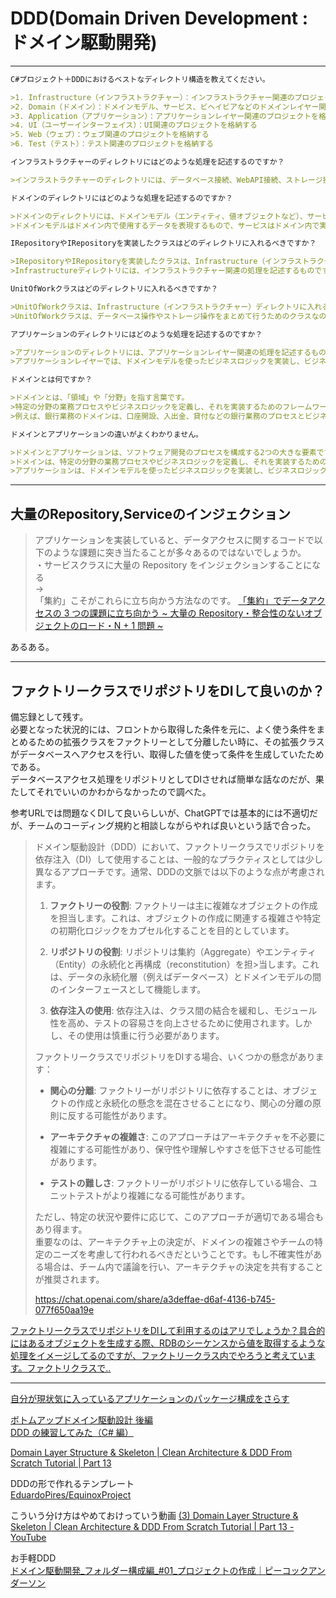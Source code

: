 # DDD(Domain Driven Development : ドメイン駆動開発)

---

``` md
C#プロジェクト＋DDDにおけるベストなディレクトリ構造を教えてください。

>1. Infrastructure（インフラストラクチャー）：インフラストラクチャー関連のプロジェクトを格納する
>2. Domain（ドメイン）：ドメインモデル、サービス、ビヘイビアなどのドメインレイヤー関連のプロジェクトを格納する
>3. Application（アプリケーション）：アプリケーションレイヤー関連のプロジェクトを格納する
>4. UI（ユーザーインターフェイス）：UI関連のプロジェクトを格納する
>5. Web（ウェブ）：ウェブ関連のプロジェクトを格納する
>6. Test（テスト）：テスト関連のプロジェクトを格納する

インフラストラクチャーのディレクトリにはどのような処理を記述するのですか？

>インフラストラクチャーのディレクトリには、データベース接続、WebAPI接続、ストレージ接続などの、インフラストラクチャー関連の処理を記述するものです。その他にも、ロギング、認証などの処理を記述することもできます。

ドメインのディレクトリにはどのような処理を記述するのですか？

>ドメインのディレクトリには、ドメインモデル（エンティティ、値オブジェクトなど）、サービス、ビヘイビア、インターフェイスなどのドメインレイヤー関連の処理を記述するものです。
>ドメインモデルはドメイン内で使用するデータを表現するもので、サービスはドメイン内で実行するビジネスロジックを表現し、ビヘイビアはドメイン内で実行するルールを表現します。

IRepositoryやIRepositoryを実装したクラスはどのディレクトリに入れるべきですか？

>IRepositoryやIRepositoryを実装したクラスは、Infrastructure（インフラストラクチャー）ディレクトリに入れるべきです。
>Infrastructureディレクトリには、インフラストラクチャー関連の処理を記述するものですから、データベース接続やストレージ接続などのインフラストラクチャー関連の処理を記述するものとして、IRepositoryやIRepositoryを実装したクラスを入れることができます。

UnitOfWorkクラスはどのディレクトリに入れるべきですか？

>UnitOfWorkクラスは、Infrastructure（インフラストラクチャー）ディレクトリに入れるべきです。
>UnitOfWorkクラスは、データベース操作やストレージ操作をまとめて行うためのクラスなので、インフラストラクチャー関連の処理を記述するものとしてInfrastructureディレクトリに入れることができます。

アプリケーションのディレクトリにはどのような処理を記述するのですか？

>アプリケーションのディレクトリには、アプリケーションレイヤー関連の処理を記述するものです。
>アプリケーションレイヤーでは、ドメインモデルを使ったビジネスロジックを実装し、ビジネスロジックを使ってデータベースやストレージなどのインフラストラクチャーとやり取りする処理を記述することができます。

ドメインとは何ですか？

>ドメインとは、「領域」や「分野」を指す言葉です。
>特定の分野の業務プロセスやビジネスロジックを定義し、それを実装するためのフレームワークのことを指します。
>例えば、銀行業務のドメインは、口座開設、入出金、貸付などの銀行業務のプロセスとビジネスロジックを定義し、それを実装するためのフレームワークを指します。

ドメインとアプリケーションの違いがよくわかりません。

>ドメインとアプリケーションは、ソフトウェア開発のプロセスを構成する2つの大きな要素です。
>ドメインは、特定の分野の業務プロセスやビジネスロジックを定義し、それを実装するためのフレームワークのことを指します。
>アプリケーションは、ドメインモデルを使ったビジネスロジックを実装し、ビジネスロジックを使ってデータベースやストレージなどのインフラストラクチャーとやり取りする処理を記述することができるレイヤーのことを指します。
```

---

## 大量のRepository,Serviceのインジェクション

>アプリケーションを実装していると、データアクセスに関するコードで以下のような課題に突き当たることが多々あるのではないでしょうか。  
>・サービスクラスに大量の Repository をインジェクションすることになる  
>→  
>「集約」こそがこれらに立ち向かう方法なのです。
>[「集約」でデータアクセスの 3 つの課題に立ち向かう ~ 大量の Repository・整合性のないオブジェクトのロード・N + 1 問題 ~](https://qiita.com/os1ma/items/28f5d03d3b92e6a1e1d8)  

あるある。  

---

## ファクトリークラスでリポジトリをDIして良いのか？

備忘録として残す。  
必要となった状況的には、フロントから取得した条件を元に、よく使う条件をまとめるための拡張クラスをファクトリーとして分離したい時に、その拡張クラスがデータベースへアクセスを行い、取得した値を使って条件を生成していたためである。  
データベースアクセス処理をリポジトリとしてDIさせれば簡単な話なのだが、果たしてそれでいいのかわからなかったので調べた。  

参考URLでは問題なくDIして良いらしいが、ChatGPTでは基本的には不適切だが、チームのコーディング規約と相談しながらやれば良いという話で合った。  

>ドメイン駆動設計（DDD）において、ファクトリークラスでリポジトリを依存注入（DI）して使用することは、一般的なプラクティスとしては少し異なるアプローチです。通常、DDDの文脈では以下のような点が考慮されます。
>
>1. **ファクトリーの役割**: ファクトリーは主に複雑なオブジェクトの作成を担当します。これは、オブジェクトの作成に関連する複雑さや特定の初期化ロジックをカプセル化することを目的としています。
>
>2. **リポジトリの役割**: リポジトリは集約（Aggregate）やエンティティ（Entity）の永続化と再構成（reconstitution）を担>当します。これは、データの永続化層（例えばデータベース）とドメインモデルの間のインターフェースとして機能します。
>
>3. **依存注入の使用**: 依存注入は、クラス間の結合を緩和し、モジュール性を高め、テストの容易さを向上させるために使用されます。しかし、その使用は慎重に行う必要があります。
>
>ファクトリークラスでリポジトリをDIする場合、いくつかの懸念があります：
>
>- **関心の分離**: ファクトリーがリポジトリに依存することは、オブジェクトの作成と永続化の懸念を混在させることになり、関心の分離の原則に反する可能性があります。
>
>- **アーキテクチャの複雑さ**: このアプローチはアーキテクチャを不必要に複雑にする可能性があり、保守性や理解しやすさを低下させる可能性があります。
>
>- **テストの難しさ**: ファクトリーがリポジトリに依存している場合、ユニットテストがより複雑になる可能性があります。
>
>ただし、特定の状況や要件に応じて、このアプローチが適切である場合もあり得ます。  
>重要なのは、アーキテクチャ上の決定が、ドメインの複雑さやチームの特定のニーズを考慮して行われるべきだということです。もし不確実性がある場合は、チーム内で議論を行い、アーキテクチャの決定を共有することが推奨されます。
>
><https://chat.openai.com/share/a3deffae-d6af-4136-b745-077f650aa19e>  

[ファクトリークラスでリポジトリをDIして利用するのはアリでしょうか？具合的にはあるオブジェクトを生成する際、RDBのシーケンスから値を取得するような処理をイメージしてるのですが、ファクトリークラス内でやろうと考えています。ファクトリクラスで..](https://github.com/little-hands/ddd-q-and-a/issues/109)  

---

[自分が現状気に入っているアプリケーションのパッケージ構成をさらす](https://qiita.com/os1ma/items/286eeec028e30e27587d)  

[ボトムアップドメイン駆動設計 後編](https://nrslib.com/bottomup-ddd-2/#outline__5_1)  
[DDD の練習してみた（C# 編）](https://qiita.com/TakashiOnawa/items/19258d9a006240a48ec7)  

[Domain Layer Structure & Skeleton | Clean Architecture & DDD From Scratch Tutorial | Part 13](https://www.youtube.com/watch?v=jnutb5Z4wyg)  

DDDの形で作れるテンプレート  
[EduardoPires/EquinoxProject](https://github.com/EduardoPires/EquinoxProject)  

こういう分け方はやめておけっていう動画
[(3) Domain Layer Structure & Skeleton | Clean Architecture & DDD From Scratch Tutorial | Part 13 - YouTube](https://www.youtube.com/watch?v=jnutb5Z4wyg)

お手軽DDD  
[ドメイン駆動開発_フォルダー構成編_#01_プロジェクトの作成｜ピーコックアンダーソン](https://anderson02.com/cs/nddd/nddd-01/)  
